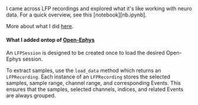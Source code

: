 
I came across LFP recordings and explored what it's like working with neuro data. For a quick overview, see this [notebook][nb.ipynb]. 

More about what I did [here](https://www.patrickhajali.com/neuro). 

#### What I added ontop of [Open-Ephys](https://github.com/open-ephys/open-ephys-python-tools)

An ```LFPSession``` is designed to be created once to load the desired Open-Ephys session.

To extract samples, use the ```load_data``` method which returns an ```LFPRecording```. Each instance of an ```LFPRecording``` stores the selected samples, sample range, channel range, and corresponding Events. This ensures that the samples, selected channels, indices, and related Events are always grouped. 
